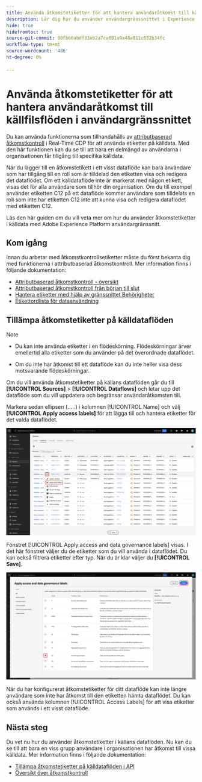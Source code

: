 ```yaml
---
title: Använda åtkomstetiketter för att hantera användaråtkomst till källfilsflöden i användargränssnittet
description: Lär dig hur du använder användargränssnittet i Experience Platform för att använda åtkomstetiketter och hantera användaråtkomst till källans dataflöden.
hide: true
hidefromtoc: true
source-git-commit: 80fb60abdf33eb2a7ca691a9a48a811c632b34fc
workflow-type: tm+mt
source-wordcount: '486'
ht-degree: 0%

---
```


# Använda åtkomstetiketter för att hantera användaråtkomst till källfilsflöden i användargränssnittet

Du kan använda funktionerna som tillhandahålls av [attributbaserad åtkomstkontroll](../../../access-control/abac/overview.md) i Real-Time CDP för att använda etiketter på källdata. Med den här funktionen kan du se till att bara en delmängd av användarna i organisationen får tillgång till specifika källdata.

När du lägger till en åtkomstetikett i ett visst dataflöde kan bara användare som har tillgång till en roll som är tilldelad den etiketten visa och redigera det dataflödet. Om ett källdataflöde inte är markerat med någon etikett, visas det för alla användare som tillhör din organisation. Om du till exempel använder etiketten C12 på ett dataflöde kommer användare som tilldelats en roll som inte har etiketten C12 inte att kunna visa och redigera dataflödet med etiketten C12.

Läs den här guiden om du vill veta mer om hur du använder åtkomstetiketter i källdata med Adobe Experience Platform användargränssnitt.

## Kom igång

Innan du arbetar med åtkomstkontrollsetiketter måste du först bekanta dig med funktionerna i attributbaserad åtkomstkontroll. Mer information finns i följande dokumentation:

* [Attributbaserad åtkomstkontroll - översikt](../../../access-control/abac/overview.md)
* [Attributbaserad åtkomstkontroll från början till slut](../../../access-control/abac/end-to-end-guide.md)
* [Hantera etiketter med hjälp av gränssnittet Behörigheter](../../../access-control/abac/ui/labels.md)
* [Etikettordlista för dataanvändning](../../../data-governance/labels/reference.md)

## Tillämpa åtkomstetiketter på källdataflöden

>[!NOTE]
>
>* Du kan inte använda etiketter i en flödeskörning. Flödeskörningar ärver emellertid alla etiketter som du använder på det överordnade dataflödet.
>
>* Om du inte har åtkomst till ett dataflöde kan du inte heller visa dess motsvarande flödeskörningar.

Om du vill använda åtkomstetiketter på källans dataflöden går du till **[!UICONTROL Sources]** > **[!UICONTROL Dataflows]** och letar upp det dataflöde som du vill uppdatera och begränsar användaråtkomsten till.

Markera sedan ellipsen (`...`) i kolumnen [!UICONTROL Name] och välj **[!UICONTROL Apply access labels]** för att lägga till och hantera etiketter för det valda dataflödet.

![Dataflödssidan i källor med alternativet Använd åtkomstetiketter markerat.](../../images/tutorials/labels/apply_access_labels.png)

Fönstret [!UICONTROL Apply access and data governance labels] visas. I det här fönstret väljer du de etiketter som du vill använda i dataflödet. Du kan också filtrera etiketter efter typ. När du är klar väljer du **[!UICONTROL Save]**.

![Fönstret med etiketter för datastyrning med etiketten C2 markerat.](../../images/tutorials/labels/labels_window.png)

När du har konfigurerat åtkomstetiketter för ditt dataflöde kan inte längre användare som inte har åtkomst till den etiketten hämta dataflödet. Du kan också använda kolumnen [!UICONTROL Access Labels] för att visa etiketter som används i ett visst dataflöde.

## Nästa steg

Du vet nu hur du använder åtkomstetiketter i källans dataflöden. Nu kan du se till att bara en viss grupp användare i organisationen har åtkomst till vissa källdata. Mer information finns i följande dokumentation:

* [Tillämpa åtkomstetiketter på källdataflöden i API](../api/labels.md)
* [Översikt över åtkomstkontroll](../../../access-control/home.md)